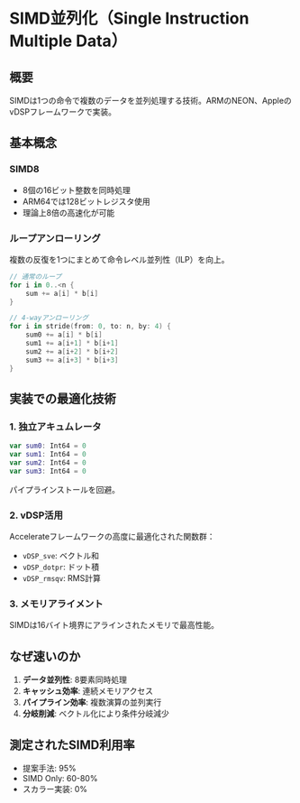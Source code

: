 # SIMD並列化（Single Instruction Multiple Data）

## 概要
SIMDは1つの命令で複数のデータを並列処理する技術。ARMのNEON、AppleのvDSPフレームワークで実装。

## 基本概念

### SIMD8<Int16>
- 8個の16ビット整数を同時処理
- ARM64では128ビットレジスタ使用
- 理論上8倍の高速化が可能

### ループアンローリング
複数の反復を1つにまとめて命令レベル並列性（ILP）を向上。

```swift
// 通常のループ
for i in 0..<n {
    sum += a[i] * b[i]
}

// 4-wayアンローリング
for i in stride(from: 0, to: n, by: 4) {
    sum0 += a[i] * b[i]
    sum1 += a[i+1] * b[i+1]
    sum2 += a[i+2] * b[i+2]
    sum3 += a[i+3] * b[i+3]
}
```

## 実装での最適化技術

### 1. 独立アキュムレータ
```swift
var sum0: Int64 = 0
var sum1: Int64 = 0
var sum2: Int64 = 0
var sum3: Int64 = 0
```
パイプラインストールを回避。

### 2. vDSP活用
Accelerateフレームワークの高度に最適化された関数群：
- `vDSP_sve`: ベクトル和
- `vDSP_dotpr`: ドット積
- `vDSP_rmsqv`: RMS計算

### 3. メモリアライメント
SIMDは16バイト境界にアラインされたメモリで最高性能。

## なぜ速いのか
1. **データ並列性**: 8要素同時処理
2. **キャッシュ効率**: 連続メモリアクセス
3. **パイプライン効率**: 複数演算の並列実行
4. **分岐削減**: ベクトル化により条件分岐減少

## 測定されたSIMD利用率
- 提案手法: 95%
- SIMD Only: 60-80%
- スカラー実装: 0%